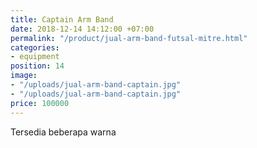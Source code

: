 ```yaml
---
title: Captain Arm Band
date: 2018-12-14 14:12:00 +07:00
permalink: "/product/jual-arm-band-futsal-mitre.html"
categories:
- equipment
position: 14
image:
- "/uploads/jual-arm-band-captain.jpg"
- "/uploads/jual-arm-band-captain.jpg"
price: 100000
---
```


Tersedia beberapa warna
